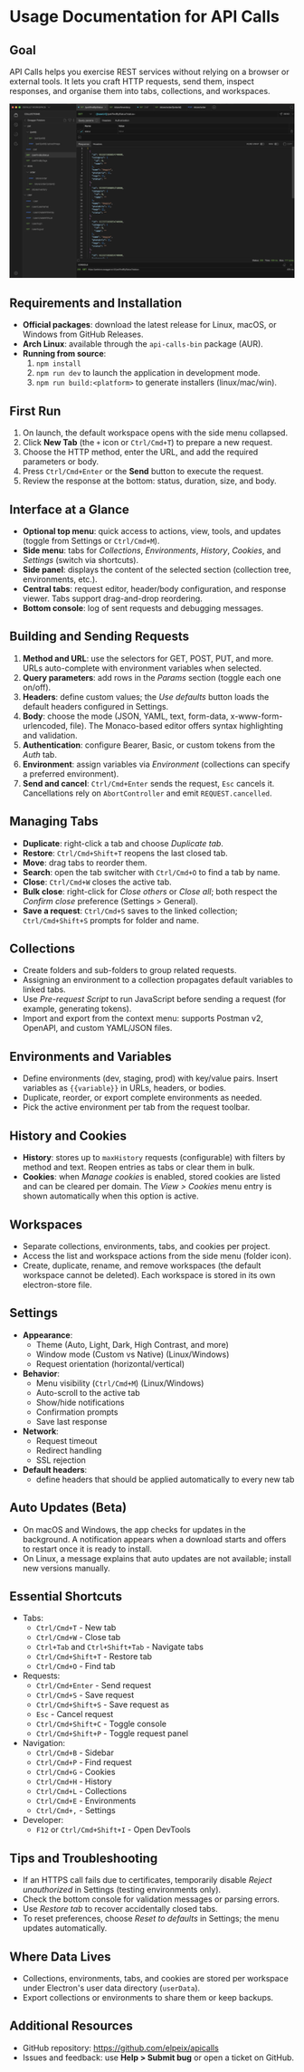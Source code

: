 # Usage Documentation for API Calls

## Goal

API Calls helps you exercise REST services without relying on a browser or external tools. It lets you craft HTTP requests, send them, inspect responses, and organise them into tabs, collections, and workspaces.

![Api Calls](./assets/api-calls.png)

## Requirements and Installation

- **Official packages**: download the latest release for Linux, macOS, or Windows from GitHub Releases.
- **Arch Linux**: available through the `api-calls-bin` package (AUR).
- **Running from source**:
  1. `npm install`
  2. `npm run dev` to launch the application in development mode.
  3. `npm run build:<platform>` to generate installers (linux/mac/win).

## First Run

1. On launch, the default workspace opens with the side menu collapsed.
2. Click **New Tab** (the `+` icon or `Ctrl/Cmd+T`) to prepare a new request.
3. Choose the HTTP method, enter the URL, and add the required parameters or body.
4. Press `Ctrl/Cmd+Enter` or the **Send** button to execute the request.
5. Review the response at the bottom: status, duration, size, and body.

## Interface at a Glance

- **Optional top menu**: quick access to actions, view, tools, and updates (toggle from Settings or `Ctrl/Cmd+M`).
- **Side menu**: tabs for _Collections_, _Environments_, _History_, _Cookies_, and _Settings_ (switch via shortcuts).
- **Side panel**: displays the content of the selected section (collection tree, environments, etc.).
- **Central tabs**: request editor, header/body configuration, and response viewer. Tabs support drag-and-drop reordering.
- **Bottom console**: log of sent requests and debugging messages.

## Building and Sending Requests

1. **Method and URL**: use the selectors for GET, POST, PUT, and more. URLs auto-complete with environment variables when selected.
2. **Query parameters**: add rows in the _Params_ section (toggle each one on/off).
3. **Headers**: define custom values; the _Use defaults_ button loads the default headers configured in Settings.
4. **Body**: choose the mode (JSON, YAML, text, form-data, x-www-form-urlencoded, file). The Monaco-based editor offers syntax highlighting and validation.
5. **Authentication**: configure Bearer, Basic, or custom tokens from the _Auth_ tab.
6. **Environment**: assign variables via _Environment_ (collections can specify a preferred environment).
7. **Send and cancel**: `Ctrl/Cmd+Enter` sends the request, `Esc` cancels it. Cancellations rely on `AbortController` and emit `REQUEST.cancelled`.

## Managing Tabs

- **Duplicate**: right-click a tab and choose _Duplicate tab_.
- **Restore**: `Ctrl/Cmd+Shift+T` reopens the last closed tab.
- **Move**: drag tabs to reorder them.
- **Search**: open the tab switcher with `Ctrl/Cmd+O` to find a tab by name.
- **Close**: `Ctrl/Cmd+W` closes the active tab.
- **Bulk close**: right-click for _Close others_ or _Close all_; both respect the _Confirm close_ preference (Settings > General).
- **Save a request**: `Ctrl/Cmd+S` saves to the linked collection; `Ctrl/Cmd+Shift+S` prompts for folder and name.

## Collections

- Create folders and sub-folders to group related requests.
- Assigning an environment to a collection propagates default variables to linked tabs.
- Use _Pre-request Script_ to run JavaScript before sending a request (for example, generating tokens).
- Import and export from the context menu: supports Postman v2, OpenAPI, and custom YAML/JSON files.

## Environments and Variables

- Define environments (dev, staging, prod) with key/value pairs. Insert variables as `{{variable}}` in URLs, headers, or bodies.
- Duplicate, reorder, or export complete environments as needed.
- Pick the active environment per tab from the request toolbar.

## History and Cookies

- **History**: stores up to `maxHistory` requests (configurable) with filters by method and text. Reopen entries as tabs or clear them in bulk.
- **Cookies**: when _Manage cookies_ is enabled, stored cookies are listed and can be cleared per domain. The _View > Cookies_ menu entry is shown automatically when this option is active.

## Workspaces

- Separate collections, environments, tabs, and cookies per project.
- Access the list and workspace actions from the side menu (folder icon).
- Create, duplicate, rename, and remove workspaces (the default workspace cannot be deleted). Each workspace is stored in its own electron-store file.

## Settings

- **Appearance**:
  - Theme (Auto, Light, Dark, High Contrast, and more)
  - Window mode (Custom vs Native) (Linux/Windows)
  - Request orientation (horizontal/vertical)
- **Behavior**:
  - Menu visibility (`Ctrl/Cmd+M`) (Linux/Windows)
  - Auto-scroll to the active tab
  - Show/hide notifications
  - Confirmation prompts
  - Save last response
- **Network**:
  - Request timeout
  - Redirect handling
  - SSL rejection
- **Default headers**:
  - define headers that should be applied automatically to every new tab

## Auto Updates (Beta)

- On macOS and Windows, the app checks for updates in the background. A notification appears when a download starts and offers to restart once it is ready to install.
- On Linux, a message explains that auto updates are not available; install new versions manually.

## Essential Shortcuts

- Tabs:
  - `Ctrl/Cmd+T` - New tab
  - `Ctrl/Cmd+W` - Close tab
  - `Ctrl+Tab` and `Ctrl+Shift+Tab` - Navigate tabs
  - `Ctrl/Cmd+Shift+T` - Restore tab
  - `Ctrl/Cmd+O` - Find tab
- Requests:
  - `Ctrl/Cmd+Enter` - Send request
  - `Ctrl/Cmd+S` - Save request
  - `Ctrl/Cmd+Shift+S` - Save request as
  - `Esc` - Cancel request
  - `Ctrl/Cmd+Shift+C` - Toggle console
  - `Ctrl/Cmd+Shift+P` - Toggle request panel
- Navigation:
  - `Ctrl/Cmd+B` - Sidebar
  - `Ctrl/Cmd+P` - Find request
  - `Ctrl/Cmd+G` - Cookies
  - `Ctrl/Cmd+H` - History
  - `Ctrl/Cmd+L` - Collections
  - `Ctrl/Cmd+E` - Environments
  - `Ctrl/Cmd+,` - Settings
- Developer:
  - `F12` or `Ctrl/Cmd+Shift+I` - Open DevTools

## Tips and Troubleshooting

- If an HTTPS call fails due to certificates, temporarily disable _Reject unauthorized_ in Settings (testing environments only).
- Check the bottom console for validation messages or parsing errors.
- Use _Restore tab_ to recover accidentally closed tabs.
- To reset preferences, choose _Reset to defaults_ in Settings; the menu updates automatically.

## Where Data Lives

- Collections, environments, tabs, and cookies are stored per workspace under Electron's user data directory (`userData`).
- Export collections or environments to share them or keep backups.

## Additional Resources

- GitHub repository: https://github.com/elpeix/apicalls
- Issues and feedback: use **Help > Submit bug** or open a ticket on GitHub.

